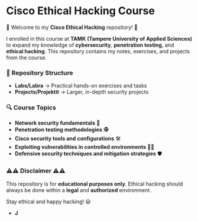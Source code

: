 
# Cisco Ethical Hacking Course

🚀 Welcome to my **Cisco Ethical Hacking** repository! 🚀

I enrolled in this course at **TAMK (Tampere University of Applied Sciences)** to expand my knowledge of **cybersecurity**, **penetration testing**, and **ethical hacking**. This repository contains my notes, exercises, and projects from the course.

### 📂 Repository Structure  
- **Labs/Labra** → Practical hands-on exercises and tasks  
- **Projects/Projektit** → Larger, in-depth security projects  


### 🔍 Course Topics  
- **Network security fundamentals** 🔐  
- **Penetration testing methodologies** 🕵️  
- **Cisco security tools and configurations** 🛠  
- **Exploiting vulnerabilities in controlled environments** 🏴‍☠️  
- **Defensive security techniques and mitigation strategies** 🛡️  

### ⚠️⚠️ Disclaimer ⚠️⚠️

This repository is for **educational purposes only**. Ethical hacking should always be done within a **legal** and **authorized** environment.

Stay ethical and happy hacking! 😃  
- **J**
